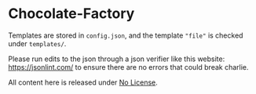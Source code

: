 # Chocolate-Factory
Templates are stored in `config.json`, and the template `"file"` is checked under `templates/`.

Please run edits to the json through a json verifier like this website: https://jsonlint.com/ to ensure there are no errors that could break charlie.

All content here is released under [No License](https://choosealicense.com/no-permission/).
